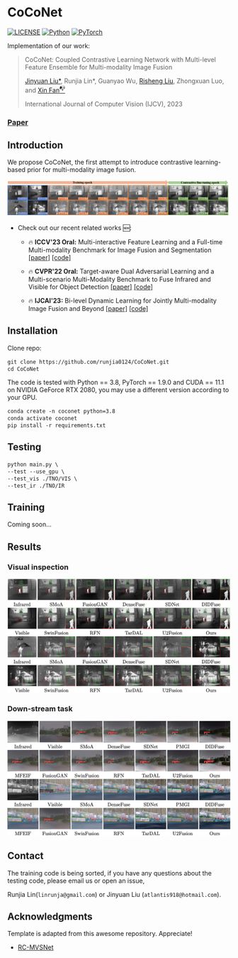 

  <h1 align="left">CoCoNet</h1>

[![LICENSE](https://img.shields.io/badge/license-MIT-green)](https://github.com/wdhudiekou/IRFS/blob/main/LICENSE)
[![Python](https://img.shields.io/badge/python-3.8-blue.svg)](https://www.python.org/)
[![PyTorch](https://img.shields.io/badge/pytorch-1.9.0-%237732a8)](https://pytorch.org/)

Implementation of our work:

>  CoCoNet: Coupled Contrastive Learning Network with Multi-level Feature Ensemble for Multi-modality Image Fusion
>
>  [Jinyuan Liu\*](https://scholar.google.com/citations?user=a1xipwYAAAAJ&hl=zh-CN&oi=ao), Runjia Lin\*, Guanyao Wu, [Risheng Liu](https://scholar.google.com/citations?user=DzuhImQAAAAJ&hl=zh-CN), Zhongxuan Luo, and [Xin Fan<sup>📭</sup>](https://scholar.google.com/citations?user=vLN1njoAAAAJ&hl=zh-CN&oi=ao)
>
>  International Journal of Computer Vision (IJCV), 2023

### [Paper](https://arxiv.org/pdf/2211.10960.pdf)


## Introduction

We propose CoCoNet, the first attempt to introduce contrastive learning-based prior for multi-modality image fusion. 

![](demo/pipeline.png)


- Check out our recent related works 🆕:
  - 🔥 **ICCV'23 Oral:** Multi-interactive Feature Learning and a Full-time Multi-modality Benchmark for Image Fusion and Segmentation [[paper]](https://arxiv.org/pdf/2308.02097.pdf) [[code]](https://github.com/JinyuanLiu-CV/SegMiF)
     
  - 🔥 **CVPR'22 Oral:** Target-aware Dual Adversarial Learning and a Multi-scenario Multi-Modality
Benchmark to Fuse Infrared and Visible for Object Detection [[paper]](https://openaccess.thecvf.com/content/CVPR2022/papers/Liu_Target-Aware_Dual_Adversarial_Learning_and_a_Multi-Scenario_Multi-Modality_Benchmark_To_CVPR_2022_paper.pdf) [[code]](https://github.com/JinyuanLiu-CV/TarDAL)
  - 🔥 **IJCAI'23:** Bi-level Dynamic Learning for Jointly Multi-modality Image Fusion and Beyond [[paper]](https://arxiv.org/pdf/2305.06720.pdf) [[code]](https://github.com/LiuZhu-CV/BDLFusion)



## Installation

Clone repo:
```
git clone https://github.com/runjia0124/CoCoNet.git
cd CoCoNet
```

The code is tested with Python == 3.8, PyTorch == 1.9.0 and CUDA == 11.1 on NVIDIA GeForce RTX 2080, you may use a different version according to your GPU. 
```
conda create -n coconet python=3.8
conda activate coconet
pip install -r requirements.txt
```

## Testing
```
python main.py \
--test --use_gpu \    
--test_vis ./TNO/VIS \
--test_ir ./TNO/IR 
```

## Training
Coming soon...

## Results
### Visual inspection
![](demo/visual.png)
### Down-stream task
![](demo/visual_2.png)



## Contact
The training code is being sorted, if you have any questions about the testing code, please email us or open an issue, 

Runjia Lin(`linrunja@gmail.com`) or Jinyuan Liu (`atlantis918@hotmail.com`).

## Acknowledgments

Template is adapted from this awesome repository. Appreciate!

* [RC-MVSNet](https://github.com/Boese0601/RC-MVSNet)


